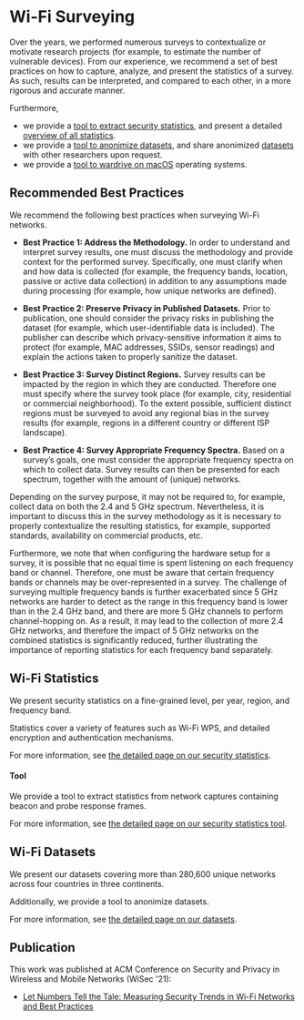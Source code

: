 # Wi-Fi Surveying

Over the years, we performed numerous surveys to contextualize or motivate research projects (for example, to estimate the number of vulnerable devices).
From our experience, we recommend a set of best practices on how to capture, analyze, and present the statistics of a survey.
As such, results can be interpreted, and compared to each other, in a more rigorous and accurate manner.

Furthermore,
- we provide a [tool to extract security statistics](tool), and present a detailed [overview of all statistics](statistics).
- we provide a [tool to anonimize datasets](datasets), and share anonimized [datasets](datasets) with other researchers upon request.
- we provide a [tool to wardrive on macOS](https://github.com/domienschepers/wifi-wardriving-macos) operating systems.

## Recommended Best Practices

We recommend the following best practices when surveying Wi-Fi networks.

* **Best Practice 1: Address the Methodology.**
In order to understand and interpret survey results, one must discuss the methodology and provide context for the performed survey.
Specifically, one must clarify when and how data is collected (for example, the frequency bands, location, passive or active data collection) in addition to any assumptions made during processing (for example, how unique networks are defined).

- **Best Practice 2: Preserve Privacy in Published Datasets.**
Prior to publication, one should consider the privacy risks in publishing the dataset (for example, which user-identifiable data is included).
The publisher can describe which privacy-sensitive information it aims to protect (for example, MAC addresses, SSIDs, sensor readings) and explain the actions taken to properly sanitize the dataset.

- **Best Practice 3: Survey Distinct Regions.**
Survey results can be impacted by the region in which they are conducted.
Therefore one must specify where the survey took place (for example, city, residential or commercial neighborhood).
To the extent possible, sufficient distinct regions must be surveyed to avoid any regional bias in the survey results (for example, regions in a different country or different ISP landscape).

- **Best Practice 4: Survey Appropriate Frequency Spectra.**
Based on a survey’s goals, one must consider the appropriate frequency spectra on which to collect data.
Survey results can then be presented for each spectrum, together with the amount of (unique) networks.

Depending on the survey purpose, it may not be required to, for example, collect data on both the 2.4 and 5 GHz spectrum.
Nevertheless, it is important to discuss this in the survey methodology as it is necessary to properly contextualize the resulting statistics, for example, supported standards, availability on commercial products, etc.

Furthermore, we note that when configuring the hardware setup for a survey, it is possible that no equal time is spent listening on each frequency band or channel.
Therefore, one must be aware that certain frequency bands or channels may be over-represented in a survey.
The challenge of surveying multiple frequency bands is further exacerbated since 5 GHz networks are harder to detect as the range in this frequency band is lower than in the 2.4 GHz band, and there are more 5 GHz channels to perform channel-hopping on.
As a result, it may lead to the collection of more 2.4 GHz networks, and therefore the impact of 5 GHz networks on the combined statistics is significantly reduced, further illustrating the importance of reporting statistics for each frequency band separately.

## Wi-Fi Statistics

We present security statistics on a fine-grained level, per year, region, and frequency band.

Statistics cover a variety of features such as Wi-Fi WPS, and detailed encryption and authentication mechanisms.

For more information, see [the detailed page on our security statistics](statistics).

#### Tool

We provide a tool to extract statistics from network captures containing beacon and probe response frames.

For more information, see [the detailed page on our security statistics tool](tool).

## Wi-Fi Datasets

We present our datasets covering more than 280,600 unique networks across four countries in three continents.

Additionally, we provide a tool to anonimize datasets.

For more information, see [the detailed page on our datasets](datasets).

## Publication

This work was published at ACM Conference on Security and Privacy in Wireless and Mobile Networks (WiSec '21):

- [Let Numbers Tell the Tale: Measuring Security Trends in Wi-Fi Networks and Best Practices](https://dl.acm.org/doi/10.1145/3448300.3468286)
